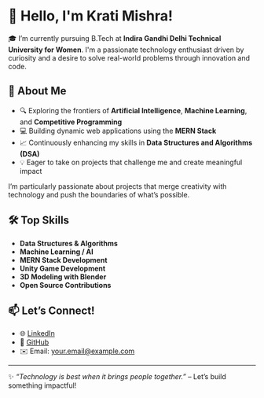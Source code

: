 # 👋 Hello, I'm Krati Mishra!

🎓 I’m currently pursuing B.Tech at **Indira Gandhi Delhi Technical University for Women**. I'm a passionate technology enthusiast driven by curiosity and a desire to solve real-world problems through innovation and code.

## 🚀 About Me

- 🔍 Exploring the frontiers of **Artificial Intelligence**, **Machine Learning**, and **Competitive Programming**
- 💻 Building dynamic web applications using the **MERN Stack**
- 📈 Continuously enhancing my skills in **Data Structures and Algorithms (DSA)**
- 💡 Eager to take on projects that challenge me and create meaningful impact

I’m particularly passionate about projects that merge creativity with technology and push the boundaries of what’s possible.

## 🛠️ Top Skills

- **Data Structures & Algorithms**
- **Machine Learning / AI**
- **MERN Stack Development**
- **Unity Game Development**
- **3D Modeling with Blender**
- **Open Source Contributions**

## 📫 Let’s Connect!

- 🌐 [LinkedIn](https://www.linkedin.com/in/yourprofile)  
- 🐙 [GitHub](https://github.com/yourusername)  
- ✉️ Email: your.email@example.com

---

✨ *“Technology is best when it brings people together.”* – Let’s build something impactful!
